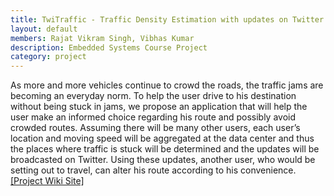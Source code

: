 ```yaml
---
title: TwiTraffic - Traffic Density Estimation with updates on Twitter
layout: default
members: Rajat Vikram Singh, Vibhas Kumar
description: Embedded Systems Course Project
category: project
---
```


As more and more vehicles continue to crowd the roads, the traffic jams are becoming an everyday norm. To help the user drive to his destination without being stuck in jams, we propose an application that will help the user make an informed choice regarding his route and possibly avoid crowded routes. Assuming there will be many other users, each user’s location and moving speed will be aggregated at the data center and thus the places where traffic is stuck will be determined and the updates will be broadcasted on Twitter. Using these updates, another user, who would be setting out to travel, can alter his route according to his convenience. [[Project Wiki Site]](https://code.google.com/p/cse537-2011/wiki/Group_Project_Rajat_Vibhas)